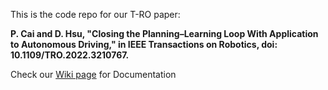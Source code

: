 This is the code repo for our T-RO paper:

**P. Cai and D. Hsu, "Closing the Planning–Learning Loop With Application to Autonomous Driving," in IEEE Transactions on Robotics, doi: 10.1109/TRO.2022.3210767.**


Check our [Wiki page](https://github.com/cindycia/lets-drive/wiki) for Documentation
